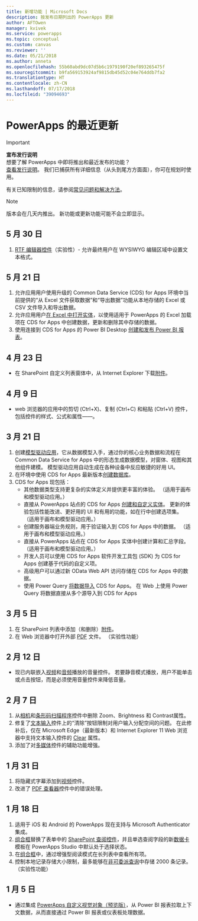 ```yaml
---
title: 新增功能 | Microsoft Docs
description: 按发布日期列出的 PowerApps 更新
author: AFTOwen
manager: kvivek
ms.service: powerapps
ms.topic: conceptual
ms.custom: canvas
ms.reviewer: ''
ms.date: 05/21/2018
ms.author: anneta
ms.openlocfilehash: 55b60abd9dc07d5b6c1979190f20ef893265475f
ms.sourcegitcommit: b9fa569153924af9815db45d52c04e764ddb7fa2
ms.translationtype: HT
ms.contentlocale: zh-CN
ms.lasthandoff: 07/17/2018
ms.locfileid: "39094693"
---
```

# <a name="whats-new-in-powerapps"></a>PowerApps 的最近更新
> [!IMPORTANT]
> **宣布发行说明**<br>
> 想要了解 PowerApps 中即将推出和最近发布的功能？<br>
[查看发行说明](https://docs.microsoft.com/business-applications-release-notes/april18/powerapps/overview)。 我们已捕获所有详细信息（从头到尾方方面面），你可在规划时使用。

有关已知限制的信息，请参阅[常见问题和解决方法](common-issues-and-resolutions.md)。

> [!NOTE]
> 版本会在几天内推出。 新功能或更新功能可能不会立即显示。

## <a name="may-30"></a>5 月 30 日
1. [RTF 编辑器控件](controls/control-richtexteditor.md)（实验性）- 允许最终用户在 WYSIWYG 编辑区域中设置文本格式。 

## <a name="may-21"></a>5 月 21 日
1. 允许应用用户使用升级的 Common Data Service (CDS) for Apps 环境中当前提供的“从 Excel 文件获取数据”和“导出数据”功能从本地存储的 Excel 或 CSV 文件导入和导出数据。 
1. 允许应用用户[在 Excel 中打开实体](../common-data-service/data-platform-excel-addin.md)，以使用适用于 PowerApps 的 Excel 加载项在 CDS for Apps 中创建数据，更新和删除其中存储的数据。 
1. 使用连接到 CDS for Apps 的 Power BI Desktop [创建和发布 Power BI 报表](../common-data-service/data-platform-powerbi-connector.md)。 

## <a name="april-23"></a>4 月 23 日
* 在 SharePoint 自定义列表窗体中，从 Internet Explorer 下载[附件](controls/control-attachments.md)。

## <a name="april-9"></a>4 月 9 日
* web 浏览器的应用中的剪切 (Ctrl+X)、复制 (Ctrl+C) 和粘贴 (Ctrl+V) 控件，包括控件的样式、公式和属性&mdash;&mdash;。

## <a name="march-21"></a>3 月 21 日
1. 创建[模型驱动应用](../model-driven-apps/model-driven-app-overview.md)，它从数据模型入手，通过你的核心业务数据和流程在 Common Data Service for Apps 中的形态生成数据模型，对窗体、视图和其他组件建模。 模型驱动应用自动生成在各种设备中反应敏捷的好用 UI。
2. 在环境中使用 CDS for Apps 最新版本[创建数据库](../../administrator/create-database.md)。
3. CDS for Apps 现包括：
    - 其他数据类型支持更复杂的实体定义并提供更丰富的体验。 （适用于画布和模型驱动应用。）
    - 直接从 PowerApps 站点的 CDS for Apps [创建和自定义实体](../common-data-service/data-platform-create-entity.md)。 更新的体验包括性能改进、更好用的 UI 和有用的功能，如在行中创建选项集。 （适用于画布和模型驱动应用。）
    - 创建服务器端业务规则，用于验证输入到 CDS for Apps 中的数据。 （适用于画布和模型驱动应用。）
    - 直接从 PowerApps 站点在 CDS for Apps 实体中创建计算和汇总字段。 （适用于画布和模型驱动应用。）  
    - 开发人员可以使用 CDS for Apps 软件开发工具包 (SDK) 为 CDS for Apps 创建基于代码的自定义项。
    - 高级用户可以通过新 OData Web API 访问存储在 CDS for Apps 中的数据。
    - 使用 Power Query [将数据导入](../common-data-service/data-platform-cds-newentity-pq.md) CDS for Apps。 在 Web 上使用 Power Query 将数据直接从多个源导入到 CDS for Apps

## <a name="march-5"></a>3 月 5 日
1. 在 SharePoint 列表中添加（和删除）[附件](controls/control-attachments.md)。
2. 在 Web 浏览器中打开外部 [PDF](controls/control-pdf-viewer.md) 文件。 （实验性功能）

## <a name="feb-12"></a>2 月 12 日
* 现已内联嵌入[视频](controls/control-audio-video.md)和[音频](controls/control-audio-video.md)播放的音量控件。 若要静音模式播放，用户不能单击或点击按钮，而是必须使用音量控件来降低音量。

## <a name="feb-7"></a>2 月 7 日
1. 从[相机](controls/control-camera.md)和[条形码扫描程序](controls/control-barcodescanner.md)控件中删除 Zoom、Brightness 和 Contrast属性。
2. 修复了[文本输入](controls/control-text-input.md)控件上的“清除”按钮限制对用户输入分配空间的问题。 在此修补后，仅在 Microsoft Edge（最新版本）和 Internet Explorer 11 Web 浏览器中支持文本输入控件的 [Clear](controls/control-text-input.md#additional-properties) 属性。
3. 添加了对[多媒体](add-images-pictures-audio-video.md)控件的辅助功能增强。

## <a name="jan-31"></a>1 月 31 日
1. 将隐藏式字幕添加到[视频](controls/control-audio-video.md)控件。
2. 改进了 [PDF 查看器](controls/control-pdf-viewer.md)控件中的错误处理。

## <a name="jan-18"></a>1 月 18 日
1. 适用于 iOS 和 Android 的 PowerApps 现在支持与 Microsoft Authenticator 集成。
2. [组合框](controls/control-combo-box.md)替换了表单中的 [SharePoint 查阅控件](sharepoint-lookup-fields.md)，并且单选查阅字段的新[数据卡](working-with-cards.md)模板在 PowerApps Studio 中默认处于选择状态。
3. 在[组合框](controls/control-combo-box.md)中，通过增强型阅读模式在长列表中查看所有项。
4. 控制本地记录存储大小限制，最多能够在[非可委派查询](delegation-overview.md#non-delegable-limits)中存储 2000 条记录。 （实验性功能）

## <a name="jan-5"></a>1 月 5 日
* 通过集成 [PowerApps 自定义视觉对象（预览版）](https://powerapps.microsoft.com/blog/powerbi-powerapps-visual/)，从 Power BI 报表拉取上下文数据，从而直接通过 Power BI 报表或仪表板处理数据。
